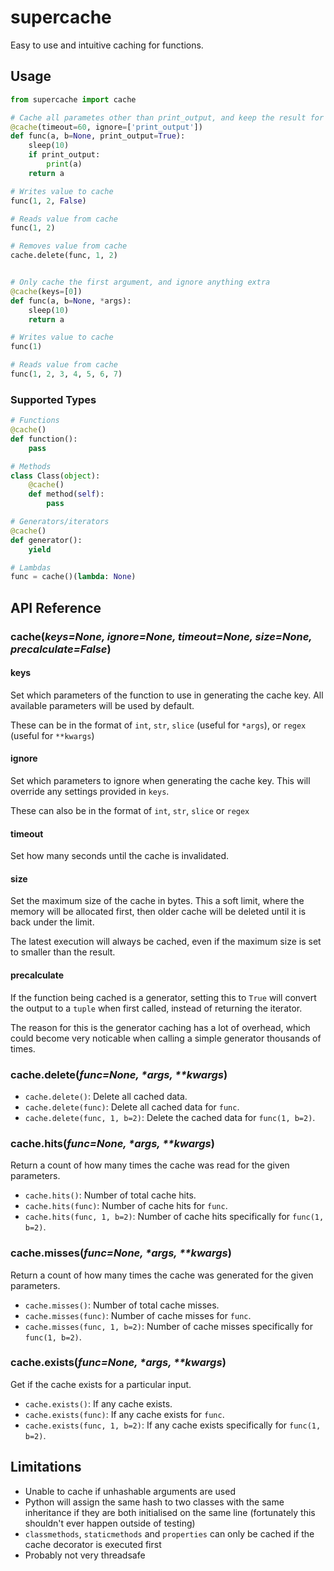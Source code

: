 # supercache
Easy to use and intuitive caching for functions.

## Usage
```python
from supercache import cache

# Cache all parametes other than print_output, and keep the result for 60 seconds
@cache(timeout=60, ignore=['print_output'])
def func(a, b=None, print_output=True):
    sleep(10)
    if print_output:
        print(a)
    return a

# Writes value to cache
func(1, 2, False)

# Reads value from cache
func(1, 2)

# Removes value from cache
cache.delete(func, 1, 2)


# Only cache the first argument, and ignore anything extra
@cache(keys=[0])
def func(a, b=None, *args):
    sleep(10)
    return a

# Writes value to cache
func(1)

# Reads value from cache
func(1, 2, 3, 4, 5, 6, 7)
```

### Supported Types
```python
# Functions
@cache()
def function():
    pass

# Methods
class Class(object):
    @cache()
    def method(self):
        pass

# Generators/iterators
@cache()
def generator():
    yield

# Lambdas
func = cache()(lambda: None)
```

## API Reference

### cache(_keys=None, ignore=None, timeout=None, size=None, precalculate=False_)

#### keys
Set which parameters of the function to use in generating the cache key. All available parameters will be used by default.

These can be in the format of `int`, `str`, `slice` (useful for `*args`), or `regex` (useful for `**kwargs`)

#### ignore
Set which parameters to ignore when generating the cache key. This will override any settings provided in `keys`.

These can also be in the format of `int`, `str`, `slice` or `regex`

#### timeout
Set how many seconds until the cache is invalidated.

#### size
Set the maximum size of the cache in bytes. This a soft limit, where the memory will be allocated first, then older cache will be deleted until it is back under the limit.

The latest execution will always be cached, even if the maximum size is set to smaller than the result.

#### precalculate
If the function being cached is a generator, setting this to `True` will convert the output to a `tuple` when first called, instead of returning the iterator.

The reason for this is the generator caching has a lot of overhead, which could become very noticable when calling a simple generator thousands of times.

### cache.delete(_func=None, *args, **kwargs_)
- `cache.delete()`: Delete all cached data.
- `cache.delete(func)`: Delete all cached data for `func`.
- `cache.delete(func, 1, b=2)`: Delete the cached data for `func(1, b=2)`.

### cache.hits(_func=None, *args, **kwargs_)
Return a count of how many times the cache was read for the given parameters.

- `cache.hits()`: Number of total cache hits.
- `cache.hits(func)`: Number of cache hits for `func`.
- `cache.hits(func, 1, b=2)`: Number of cache hits specifically for `func(1, b=2)`.

### cache.misses(_func=None, *args, **kwargs_)
Return a count of how many times the cache was generated for the given parameters.

- `cache.misses()`: Number of total cache misses.
- `cache.misses(func)`: Number of cache misses for `func`.
- `cache.misses(func, 1, b=2)`: Number of cache misses specifically for `func(1, b=2)`.

### cache.exists(_func=None, *args, **kwargs_)
Get if the cache exists for a particular input.

- `cache.exists()`: If any cache exists.
- `cache.exists(func)`: If any cache exists for `func`.
- `cache.exists(func, 1, b=2)`: If any cache exists specifically for `func(1, b=2)`.

## Limitations
- Unable to cache if unhashable arguments are used
- Python will assign the same hash to two classes with the same inheritance if they are both initialised on the same line (fortunately this shouldn't ever happen outside of testing)
- `classmethods`, `staticmethods` and `properties` can only be cached if the cache decorator is executed first
- Probably not very threadsafe
